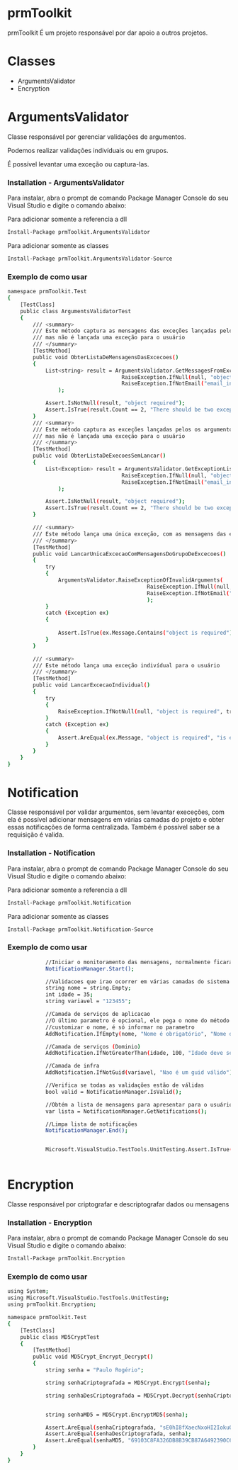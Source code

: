 # prmToolkit

prmToolkit É um projeto responsável por dar apoio a outros projetos.

# Classes
- ArgumentsValidator
- Encryption

# ArgumentsValidator
Classe responsável por gerenciar validações de argumentos.

Podemos realizar validações indivíduais ou em grupos.

É possível levantar uma exceção ou captura-las.

### Installation - ArgumentsValidator

Para instalar, abra o prompt de comando Package Manager Console do seu Visual Studio e digite o comando abaixo:

Para adicionar somente a referencia a dll
```sh
Install-Package prmToolkit.ArgumentsValidator
```

Para adicionar somente as classes
```sh
Install-Package prmToolkit.ArgumentsValidator-Source
```
### Exemplo de como usar

```sh
namespace prmToolkit.Test
{
    [TestClass]
    public class ArgumentsValidatorTest
    {
        /// <summary>
        /// Este método captura as mensagens das exceções lançadas pelos argumentos 
        /// mas não é lançada uma exceção para o usuário
        /// </summary>
        [TestMethod]
        public void ObterListaDeMensagensDasExcecoes()
        {
            List<string> result = ArgumentsValidator.GetMessagesFromExceptions(
                                    RaiseException.IfNull(null, "object is required"),
                                    RaiseException.IfNotEmail("email_invalid", "email invalid")
                );

            Assert.IsNotNull(result, "object required");
            Assert.IsTrue(result.Count == 2, "There should be two exceptions");
        }
        /// <summary>
        /// Este método captura as exceções lançadas pelos os argumentos 
        /// mas não é lançada uma exceção para o usuário
        /// </summary>
        [TestMethod]
        public void ObterListaDeExecoesSemLancar()
        {
            List<Exception> result = ArgumentsValidator.GetExceptionList(
                                    RaiseException.IfNull(null, "object is required"),
                                    RaiseException.IfNotEmail("email_invalid", "email invalid")
                );

            Assert.IsNotNull(result, "object required");
            Assert.IsTrue(result.Count == 2, "There should be two exceptions");
        }

        /// <summary>
        /// Este método lança uma única exceção, com as mensagens das exceções geradas pelos os argumentos 
        /// </summary>
        [TestMethod]
        public void LancarUnicaExcecaoComMensagensDoGrupoDeExcecoes()
        {
            try
            {
                ArgumentsValidator.RaiseExceptionOfInvalidArguments(
                                            RaiseException.IfNull(null, "object is required"),
                                            RaiseException.IfNotEmail("email_invalid", "email invalid")
                                            );
            }
            catch (Exception ex)
            {
                
                Assert.IsTrue(ex.Message.Contains("object is required") && ex.Message.Contains("email invalid"), "There should be two exceptions");
            }
        }

        /// <summary>
        /// Este método lança uma exceção indivídual para o usuário
        /// </summary>
        [TestMethod]
        public void LancarExcecaoIndividual()
        {
            try
            {
                RaiseException.IfNotNull(null, "object is required", true);
            }
            catch (Exception ex)
            {
                Assert.AreEqual(ex.Message, "object is required", "is expected value not null");
            }
        }
    }
}


```

# Notification
Classe responsável por validar argumentos, sem levantar execeções, com ela é possível adicionar mensagens em várias camadas do projeto e obter essas notificações de forma centralizada. Também é possível saber se a requisição é valida.

### Installation - Notification

Para instalar, abra o prompt de comando Package Manager Console do seu Visual Studio e digite o comando abaixo:

Para adicionar somente a referencia a dll
```sh
Install-Package prmToolkit.Notification
```

Para adicionar somente as classes
```sh
Install-Package prmToolkit.Notification-Source
```
### Exemplo de como usar

```sh
            //Iniciar o monitoramento das mensagens, normalmente ficara em um base da controller da api
            NotificationManager.Start();

            //Validacoes que irao ocorrer em várias camadas do sistema
            string nome = string.Empty;
            int idade = 35;
            string variavel = "123455";

            //Camada de serviços de aplicacao
            //O último parametro é opcional, ele pega o nome do método que está executando a validação automaticamente, caso queira 
            //customizar o nome, é só informar no parametro
            AddNotification.IfEmpty(nome, "Nome é obrigatório", "Nome do método que está executando a validação");

            //Camada de serviços (Dominio)
            AddNotification.IfNotGreaterThan(idade, 100, "Idade deve ser maior que 100");

            //Camada de infra
            AddNotification.IfNotGuid(variavel, "Nao é um guid válido");

            //Verifica se todas as validações estão de válidas
            bool valid = NotificationManager.IsValid();

            //Obtém a lista de mensagens para apresentar para o usuário
            var lista = NotificationManager.GetNotifications();

            //Limpa lista de notificações
            NotificationManager.End();


            Microsoft.VisualStudio.TestTools.UnitTesting.Assert.IsTrue(valid, "O argumento nao é verdadeiro");
       
```

# Encryption
Classe responsável por criptografar e descriptografar dados ou mensagens

### Installation - Encryption

Para instalar, abra o prompt de comando Package Manager Console do seu Visual Studio e digite o comando abaixo:

```sh
Install-Package prmToolkit.Encryption
```
### Exemplo de como usar

```sh
using System;
using Microsoft.VisualStudio.TestTools.UnitTesting;
using prmToolkit.Encryption;

namespace prmToolkit.Test
{
    [TestClass]
    public class MD5CryptTest
    {
        [TestMethod]
        public void MD5Crypt_Encrypt_Decrypt()
        {
            string senha = "Paulo Rogério";

            string senhaCriptografada = MD5Crypt.Encrypt(senha);

            string senhaDesCriptografada = MD5Crypt.Decrypt(senhaCriptografada);


            string senhaMD5 = MD5Crypt.EncryptMD5(senha);

            Assert.AreEqual(senhaCriptografada, "sE0hI8fXaecNxoHI2IokuQ==");
            Assert.AreEqual(senhaDesCriptografada, senha);
            Assert.AreEqual(senhaMD5, "69103C8FA326DB8B39CB87A6492390C6");
        }
    }
}
```

